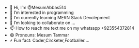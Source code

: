- 👋 Hi, I’m @MesumAbbas514
- 👀 I’m interested in programming
- 🌱 I’m currently learning MERN Stack Devolepment
- 💞️ I’m looking to collaborate on ...
- 📫 How to reach me text me on my whatsapp +923554372814
- 😄 Pronouns: Mesum Tammar
- ⚡ Fun fact: Coder,Circketer,Footballer....

<!---
MesumAbbas514/MesumAbbas514 is a ✨ special ✨ repository because its `README.md` (this file) appears on your GitHub profile.
You can click the Preview link to take a look at your changes.
--->
